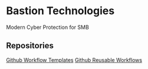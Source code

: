 # Bastion Technologies

Modern Cyber Protection for SMB

## Repositories

[Github Workflow Templates](https://github.com/Bastion-Technologies/.github)
[Github Reusable Workflows](https://github.com/Bastion-Technologies/github_workflows)
